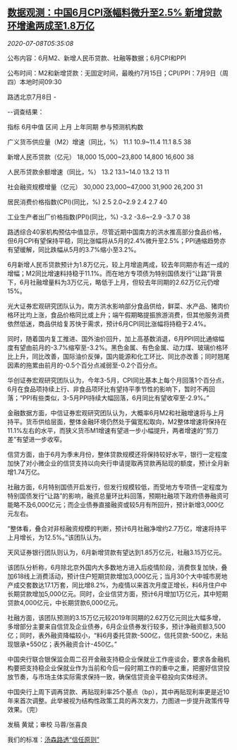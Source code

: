 <!--1594187706000-->
[数据观测：中国6月CPI涨幅料微升至2.5% 新增贷款环增逾两成至1.8万亿](https://cn.reuters.com/article/china-june-cpi-0708-wedn-idCNKBS2490MA)
------

<div><i>2020-07-08T05:35:08</i></div><div class="StandardArticleBody_body"><p>公布内容：6月M2、新增人民币贷款、社融等数据；6月CPI和PPI </p><p>公布时间：M2和新增贷款：无固定时间，最晚约7月15日；CPI/PPI：7月9日（周四）本地时间09:30 </p><p>路透北京7月8日 -  </p><p>--调查结果：  </p><p>           指标                                  6月中值         区间          上月     上年同期    参与预测机构数           </p><p>           广义货币供应量（M2）增速（同比，%）                 11.1      10.9~11.4     11.1     8.5      38           </p><p>           新增人民币贷款（亿元）                        18,000   15,000~23,800  14,800  16,600     38           </p><p>           人民币贷款余额增速（同比，%）                     13.2      13.1~14.0     13.2     13       11           </p><p>           社会融资规模增量（亿元）                       30,000   23,000~47,000  31,900  26,200     31           </p><p>           居民消费价格指数(CPI)(同比，%)                 2.5        2.0~2.9      2.4      2.7      40           </p><p>           工业生产者出厂价格指数(PPI)(同比，%)              -3.2      -3.6~-2.9     -3.7      0       38           </p><p>路透综合40家机构预估中值显示，尽管近期中国南方的洪水推高部分食品价格，但6月CPI有望保持平稳，同比涨幅将从5月的2.4%微升至2.5%；PPI通缩趋势亦有望缓解，同比跌幅从5月的3.7%缩小至3.2%。 </p><p>6月新增人民币贷款预计为1.8万亿元，较上月增逾两成，较去年同期亦有近一成的增幅；M2同比增速料持稳于11.1%。而在地方专项债为特别国债发行“让路”背景下，6月社融增量料为3万亿元，略低于上月，但较去年同期的2.62万亿元仍增15%。 </p><p>光大证券宏观研究团队认为，南方洪水影响部分食品供给，鲜菜、水产品、猪肉价格环比均上涨，食品价格同比或上升；端午假期略提振旅游消费，但其他服务消费依然低迷，商品供给复苏快于需求，预计6月CPI同比涨幅将持稳于2.4%。 </p><p>同时，随着国内复工推进、国外油价回升，加上高基数消退，6月PPI同比通缩幅度有望由前月的-3.7%缩窄至-3.2%。黑色金属、有色金属、动力煤、玻璃价格环比上升，同比改善，国际油价反弹，国内能源和化工环比、同比亦改善；同时翘尾因素的拖累由前月的-0.5个百分点减弱至-0.2个百分点。 </p><p>华创证券宏观研究团队认为，今年3-5月，CPI同比基本上每个月回落1个百分点，6月在食品项持续上行、非食品项环比有望持平季节性的影响下，暂时不再回落；“PPI有些类似，3-5月PPI持续大幅回落，6月同比有望收窄至-2.9%。” </p><p>金融数据方面，中信证券宏观研究团队认为，大概率6月M2和社融增速将与上月持平。货币供给层面，整体金融环境仍然处于偏宽松取向，M2整体增速将保持在11.1%左右的水平，而狭义货币M1增速有望进一步小幅提升，两者增速的“剪刀差”有望进一步收窄。 </p><p>信贷方面，由于6月为季末月份，整体贷款规模还将保持较好水平，银行一定程度加快了对小微企业的信贷支持以向央行申请提取再贷款再贴现的额度，预计全月新增1.74万亿。 </p><p>社融方面，6月特别国债开启发行，但发行规模较低，而受地方专项债一定程度为特别国债发行“让路”的影响，融资总量环比料回落，预期社融项下政府债券融资可能略不及6,000亿元；而企业债券直接融资或较5月有所回升，预计新增3,000亿元左右。 </p><p>“整体看，叠合对非标融资规模的判断，预计6月社融净增约2.7万亿，增速将持平上月增长，为12.5%。”该团队认为。 </p><p>天风证券银行团队则认为，6月新增贷款有望达到1.85万亿元，社融3.15万亿元。 </p><p>该团队分析称，6月除北京外国内大多数地方进入后疫情阶段，消费恢复加快，叠加618线上消费活动，预计住户短期贷款增加3,000亿元；当月30个大中城市房地产成交套数达17.1万套，同比增8.2%，为疫情以来首次月度正增长，料6月住户中长期贷款增加5,000亿元。同时，企业信贷方面，预计6月增加1万亿元，其中短期贷款4,000亿元，中长期贷款6,000亿元。 </p><p>社融方面，该团队预测的3.15万亿元较2019年同期的2.62万亿元同比大幅多增，多增部分主要来自信贷及企业债券，6月企业债券发行较多，预计净融资额3,500亿；同时，表外融资降幅较小，“料6月委托贷款-500亿，信托贷款-500亿，未贴现银承+550亿；表外融资合计-450亿。” </p><p>中国央行联合银保监会周二召开金融支持稳企业保就业工作座谈会，要求各金融机构要把支持稳企业保就业作为当前和今后一段时期工作的重中之重，把握好信贷投放节奏，与市场主体实际需求保持一致，确保信贷资金平稳投向实体经济。 </p><p>中国央行上周下调再贷款、再贴现利率25个基点（bp），其中再贴现利率更是近10年来首次调整。此举被视为结构性政策工具的再次发力，力图进一步提升政策传导效果。（完） </p><div class="Attribution_container"><div class="Attribution_attribution"><p class="Attribution_content">发稿 黄斌；审校 马蓉/张喜良</p></div></div><div class="StandardArticleBody_trustBadgeContainer"><span class="StandardArticleBody_trustBadgeTitle">我们的标准：</span><span class="trustBadgeUrl"><a href="https://www.thomsonreuters.cn/content/dam/openweb/documents/pdf/china/brochures/about-us-1.pdf">汤森路透“信任原则”</a></span></div></div>
